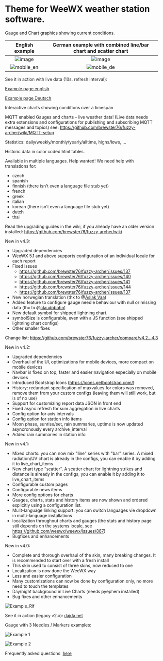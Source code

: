 Theme for WeeWX weather station software.
============
Gauge and Chart graphics showing current conditions.

English example             |  German example with combined line/bar chart and scatter chart
:-------------------------:|:-------------------------:
![image](https://github.com/brewster76/fuzzy-archer/assets/58649043/d3d948ff-763e-42cd-a653-e40f3e6fdacb)  |  ![image](https://github.com/brewster76/fuzzy-archer/assets/58649043/aefe0b81-742a-453a-9e1f-3859330cc414)
![mobile_en](https://github.com/brewster76/fuzzy-archer/assets/58649043/2b445b5c-250b-47ff-b80d-53e9c73b52d8) | ![mobile_de](https://github.com/brewster76/fuzzy-archer/assets/58649043/60abda1b-27b0-43ad-bff2-56881455f8b9)


See it in action with live data (10s. refresh interval):

[Example page english](https://www.kainzbauer.net/weather/Rif/en)

[Example page Deutsch](https://www.kainzbauer.net/weather/Rif)

Interactive charts showing conditions over a timespan


MQTT enabled Gauges and charts - live weather data! 
(Live data needs extra extensions and configurations for publishing and subscribing MQTT messages and topics) see: https://github.com/brewster76/fuzzy-archer/wiki/MQTT-setup

Statistics: daily/weekly/monthly/yearly/alltime, highs/lows, ...

Historic data in color coded html tables.

Available in multiple languages. Help wanted! We need help with translations for:

- czech
- spanish
- finnish (there isn't even a language file stub yet)
- french
- greek
- italian
- korean (there isn't even a language file stub yet)
- dutch
- thai

Read the upgrading guides in the wiki, if you already have an older version installed: https://github.com/brewster76/fuzzy-archer/wiki

New in v4.3:

- Upgraded dependencies
- WeeWX 5.1 and above supports configuration of an individual locale for each report
- Fixed issues
  - https://github.com/brewster76/fuzzy-archer/issues/137
  - https://github.com/brewster76/fuzzy-archer/issues/140
  - https://github.com/brewster76/fuzzy-archer/issues/141
  - https://github.com/brewster76/fuzzy-archer/issues/144
  - https://github.com/brewster76/fuzzy-archer/issues/137
- New norwegian translation (thx to @[Aslak Vaa](https://github.com/aslak47))
- Added feature to configure gauge needle behaviour with null or missing data (thx to @[claudobahn](https://github.com/claudobahn))
- New default symbol for shipped lightning chart.
- symbolSize is configurable, even with a JS function (see shipped lightning chart configs)
- Other smaller fixes

Change list: https://github.com/brewster76/fuzzy-archer/compare/v4.2...4.3

New in v4.2:

- Upgraded dependencies
- Overhaul of the UI, optimizations for mobile devices, more compact on mobile devices
- Navbar is fixed on top, faster and easier navigation especially on mobile devices
- Introduced Bootstrap Icons (https://icons.getbootstrap.com/)
- History: redundant specification of maxvalues for colors was removed, remove them from your custom configs (leaving them will still work, but is of no use)
- Support for customizing report data JSON in front end
- Fixed async refresh for sum aggregation in live charts
- Config option for axis intervals
- Config option for station info items
- Moon phase, sunrise/set, rain summaries, uptime is now updated asyncronously every archive_interval
- Added rain summaries in station info

New in v4.1:

- Mixed charts: you can now mix "line" series with "bar" series. A mixed radiation/UV chart is already in the configs, you can enable it by adding it to live_chart_items
- New chart type "scatter". A scatter chart for lightning strikes and distance is already in the configs, you can enable it by adding it to live_chart_items
- Configurable custom pages
- Configurable news items
- More config options for charts
- Gauges, charts, stats and history items are now shown and ordered explicitly using a configuration list.
- Mulit-language linking support: you can switch languages vie dropdown in multi-language installations
- localization throughout charts and gauges (the stats and history page still depends on the systems locale, see https://github.com/weewx/weewx/issues/867)
- Bugfixes and enhancements

New in v4.0:

- Complete and thorough overhaul of the skin, many breaking changes. It is recommended to start over with a fresh install
- This skin used to consist of three skins, now reduced to one
- Localization is now done the WeeWX way
- Less and easier configuration
- Many customizations can now be done by configuration only, no more need to touch the templates
- Day/night background in Live Charts (needs pyephem installed)
- Bug fixes and other enhancements

![Example_Rif](https://kainzbauer.net/example_rif.png)

See it in action (legacy v2.x): [dajda.net](http://dajda.net/)

Gauge with 3 Needles / Markers examples:

![Example 1](https://github.com/danimaciasperea/fuzzy-archer/blob/master/curImpTempGauge.png)

![Example 2](https://github.com/danimaciasperea/fuzzy-archer/blob/master/inTempGauge.png)

Frequently asked questions: [here](https://github.com/brewster76/fuzzy-archer/issues?q=label%3AFAQ+)
